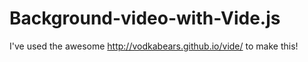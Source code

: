 # Background-video-with-Vide.js
I've used the awesome http://vodkabears.github.io/vide/ to make this! 
